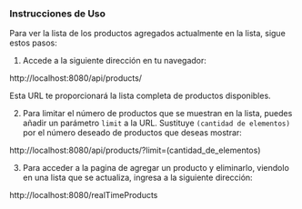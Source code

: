 ### Instrucciones de Uso

Para ver la lista de los productos agregados actualmente en la lista, sigue estos pasos:

1. Accede a la siguiente dirección en tu navegador:  

http://localhost:8080/api/products/

Esta URL te proporcionará la lista completa de productos disponibles.

2. Para limitar el número de productos que se muestran en la lista, puedes añadir un parámetro `limit` a la URL. Sustituye `(cantidad de elementos)` por el número deseado de productos que deseas mostrar:

http://localhost:8080/api/products/?limit=(cantidad_de_elementos)

3. Para acceder a la pagina de agregar un producto y eliminarlo, viendolo en una lista que se actualiza, ingresa a la siguiente dirección:

http://localhost:8080/realTimeProducts